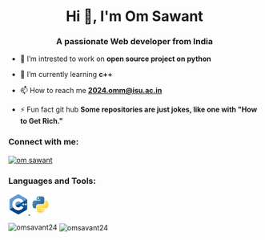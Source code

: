 <h1 align="center">Hi 👋, I'm Om Sawant</h1>
<h3 align="center">A passionate Web developer from India</h3>

- 🔭 I’m intrested to work on **open source project on python**

- 🌱 I’m currently learning **c++**

- 📫 How to reach me **2024.omm@isu.ac.in**

- ⚡ Fun fact git hub **Some repositories are just jokes, like one with "How to Get Rich."**

<h3 align="left">Connect with me:</h3>
<p align="left">
<a href="https://linkedin.com/in/om sawant" target="blank"><img align="center" src="https://raw.githubusercontent.com/rahuldkjain/github-profile-readme-generator/master/src/images/icons/Social/linked-in-alt.svg" alt="om sawant" height="30" width="40" /></a>
</p>

<h3 align="left">Languages and Tools:</h3>
<p align="left"> <a href="https://www.w3schools.com/cpp/" target="_blank" rel="noreferrer"> <img src="https://raw.githubusercontent.com/devicons/devicon/master/icons/cplusplus/cplusplus-original.svg" alt="cplusplus" width="40" height="40"/> </a> <a href="https://www.python.org" target="_blank" rel="noreferrer"> <img src="https://raw.githubusercontent.com/devicons/devicon/master/icons/python/python-original.svg" alt="python" width="40" height="40"/> </a> </p>

<p><img align="left" src="https://github-readme-stats.vercel.app/api/top-langs?username=omsavant24&show_icons=true&locale=en&layout=compact" alt="omsavant24" /></p>

<p>&nbsp;<img align="center" src="https://github-readme-stats.vercel.app/api?username=omsavant24&show_icons=true&locale=en" alt="omsavant24" /></p>
